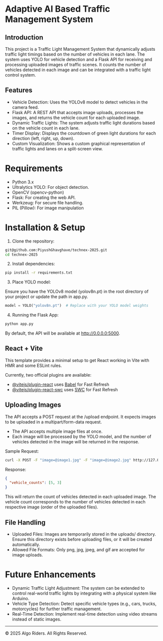 # Adaptive  AI Based Traffic Management System

## Introduction

This project is a Traffic Light Management System that dynamically adjusts traffic light timings based on the number of vehicles in each lane. The system uses YOLO for vehicle detection and a Flask API for receiving and processing uploaded images of traffic scenes. It counts the number of vehicles detected in each image and can be integrated with a traffic light control system.

## Features

* Vehicle Detection: Uses the YOLOv8 model to detect vehicles in the camera feed.
* Flask API: A REST API that accepts image uploads, processes the images, and returns the vehicle count for each uploaded image.
* Dynamic Traffic Lights: The system adjusts traffic light durations based on the vehicle count in each lane.
* Timer Display: Displays the countdown of green light durations for each direction (left, right, up, down).
* Custom Visualization: Shows a custom graphical representation of traffic lights and lanes on a split-screen view.

# Requirements

* Python 3.x
* Ultralytics YOLO: For object detection.
* OpenCV (opencv-python)
* Flask: For creating the web API.
* Werkzeug: For secure file handling.
* PIL (Pillow): For image manipulation

# Installation & Setup

1. Clone the repository:

```bash 
git@github.com:PiyushGhavghave/technex-2025.git
cd technex-2025
```

2. Install dependencies:

```bash
pip install -r requirements.txt
```

3. Place YOLO model:

Ensure you have the YOLOv8 model (yolov8n.pt) in the root directory of your project or update the path in app.py.

```python
model = YOLO("yolov8n.pt")  # Replace with your YOLO model weights
```

4. Running the Flask App:

```bash
python app.py
```
By default, the API will be available at http://0.0.0.0:5000.

## React + Vite

This template provides a minimal setup to get React working in Vite with HMR and some ESLint rules.

Currently, two official plugins are available:

- [@vitejs/plugin-react](https://github.com/vitejs/vite-plugin-react/blob/main/packages/plugin-react/README.md) uses [Babel](https://babeljs.io/) for Fast Refresh
- [@vitejs/plugin-react-swc](https://github.com/vitejs/vite-plugin-react-swc) uses [SWC](https://swc.rs/) for Fast Refresh

## Uploading Images

The API accepts a POST request at the /upload endpoint. It expects images to be uploaded in a multipart/form-data request.

* The API accepts multiple image files at once.
* Each image will be processed by the YOLO model, and the number of vehicles detected in the image will be returned in the response.

Sample Request:
```bash
curl -X POST -F "image=@image1.jpg" -F "image=@image2.jpg" http://127.0.0.1:5000/upload
```

Response:
```json
{
  "vehicle_counts": [5, 3]
}
```

This will return the count of vehicles detected in each uploaded image. The vehicle count corresponds to the number of vehicles detected in each respective image (order of the uploaded files).

## File Handling

* Uploaded Files: Images are temporarily stored in the uploads/ directory. Ensure this directory exists before uploading files, or it will be created automatically.
* Allowed File Formats: Only png, jpg, jpeg, and gif are accepted for image uploads.

# Future Enhancements

* Dynamic Traffic Light Adjustment: The system can be extended to control real-world traffic lights by integrating with a physical system like Arduino.
* Vehicle Type Detection: Detect specific vehicle types (e.g., cars, trucks, motorcycles) for further traffic management.
* Real-Time Detection: Implement real-time detection using video streams instead of static images.

- - -

© 2025 Algo Riders. All Rights Reserved.



